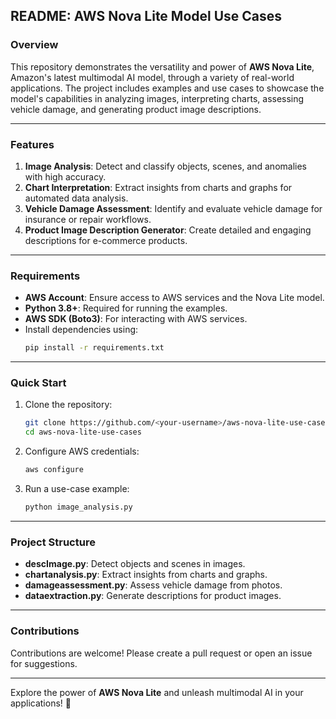 ## README: AWS Nova Lite Model Use Cases

### Overview

This repository demonstrates the versatility and power of **AWS Nova Lite**, Amazon's latest multimodal AI model, through a variety of real-world applications. The project includes examples and use cases to showcase the model's capabilities in analyzing images, interpreting charts, assessing vehicle damage, and generating product image descriptions.

---

### Features

1. **Image Analysis**: Detect and classify objects, scenes, and anomalies with high accuracy.  
2. **Chart Interpretation**: Extract insights from charts and graphs for automated data analysis.  
3. **Vehicle Damage Assessment**: Identify and evaluate vehicle damage for insurance or repair workflows.  
4. **Product Image Description Generator**: Create detailed and engaging descriptions for e-commerce products.

---

### Requirements

- **AWS Account**: Ensure access to AWS services and the Nova Lite model.  
- **Python 3.8+**: Required for running the examples.  
- **AWS SDK (Boto3)**: For interacting with AWS services.  
- Install dependencies using:  
  ```bash
  pip install -r requirements.txt
  ```

---

### Quick Start

1. Clone the repository:
   ```bash
   git clone https://github.com/<your-username>/aws-nova-lite-use-cases.git
   cd aws-nova-lite-use-cases
   ```

2. Configure AWS credentials:
   ```bash
   aws configure
   ```

3. Run a use-case example:
   ```bash
   python image_analysis.py
   ```

---

### Project Structure

- **descImage.py**: Detect objects and scenes in images.  
- **chartanalysis.py**: Extract insights from charts and graphs.  
- **damageassessment.py**: Assess vehicle damage from photos.  
- **dataextraction.py**: Generate descriptions for product images.

---

### Contributions

Contributions are welcome! Please create a pull request or open an issue for suggestions.

---

Explore the power of **AWS Nova Lite** and unleash multimodal AI in your applications! 🚀 